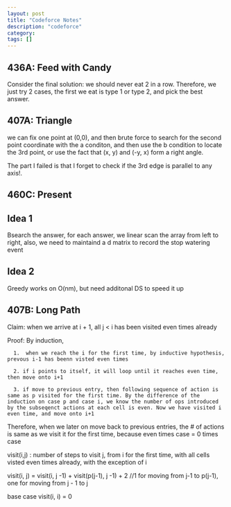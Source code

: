```yaml
---
layout: post
title: "Codeforce Notes"
description: "codeforce"
category: 
tags: []
---
```


436A: Feed with Candy
------
Consider the final solution: we should never eat 2 in a row. Therefore, we just try 2 cases, the first we eat is type 1 or type 2, and pick
the best answer.

407A: Triangle
------
we can fix one point at (0,0), and then brute force to search for the second point coordinate with the a conditon, and then use the b
condition to locate the 3rd point, or use the fact that (x, y) and (-y, x) form a right angle.

The part I failed is that I forget to check if the 3rd edge is parallel to any axis!.

460C: Present
------

Idea 1
--------
Bsearch the answer, for each answer, we linear scan the array from left to right, also, we need to maintaind a d matrix to record the stop watering event

Idea 2
-------
Greedy works on O(nm), but need additonal DS to speed it up


407B: Long Path
--------
Claim: when we arrive at i + 1, all j < i has been visited even times already

Proof: By induction, 

```
  1.  when we reach the i for the first time, by inductive hypothesis, prevous i-1 has beenn visted even times 

  2. if i points to itself, it will loop until it reaches even time, then move onto i+1

  3. if move to previous entry, then following sequence of action is same as p visited for the first time. By the difference of the
induction on case p and case i, we know the number of ops introduced by the subseqenct actions at each cell is even. Now we have visited i
even time, and move onto i+1
```

Therefore, when we later on move back to previous entries, the # of actions is same as we visit it for the first time, because even times case = 0 times case

visit(i,j) : number of steps to visit j, from i for the first time, with all cells visted even times already, with the exception of i 

visit(i, j) = visit(i, j -1) + visit(p(j-1), j -1)  + 2 //1 for moving from j-1 to p(j-1), one for moving from  j - 1 to j

base case visit(i, i) = 0



